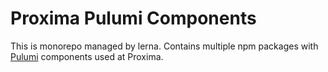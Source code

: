 # Proxima Pulumi Components

This is monorepo managed by lerna. Contains multiple npm packages with [Pulumi](https://pulumi.com) components used at Proxima.
